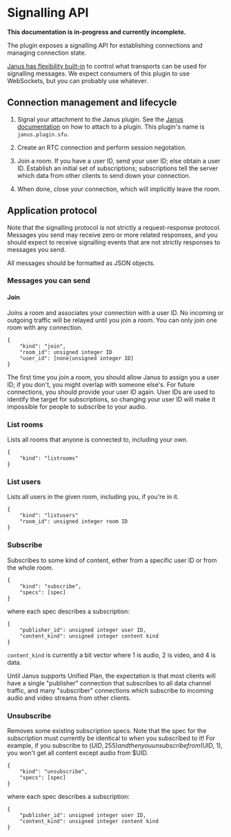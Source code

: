 # Signalling API

**This documentation is in-progress and currently incomplete.**

The plugin exposes a signalling API for establishing connections and managing connection state.

[Janus has flexibility built-in][janus-transports] to control what transports can be used for signalling messages. We
expect consumers of this plugin to use WebSockets, but you can probably use whatever.

## Connection management and lifecycle

1. Signal your attachment to the Janus plugin. See the [Janus documentation][janus-transports] on how to attach to a
   plugin. This plugin's name is `janus.plugin.sfu`.

2. Create an RTC connection and perform session negotation.

3. Join a room. If you have a user ID, send your user ID; else obtain a user ID. Establish an initial set of subscriptions;
   subscriptions tell the server which data from other clients to send down your connection.

4. When done, close your connection, which will implicitly leave the room.

## Application protocol

Note that the signalling protocol is not strictly a request-response protocol. Messages you send may receive zero or
more related responses, and you should expect to receive signalling events that are not strictly responses to messages
you send.

All messages should be formatted as JSON objects.

### Messages you can send

#### Join

Joins a room and associates your connection with a user ID. No incoming or outgoing traffic will be relayed until you
join a room. You can only join one room with any connection.

```
{
    "kind": "join",
    "room_id": unsigned integer ID
    "user_id": [none|unsigned integer ID]
}
```

The first time you join a room, you should allow Janus to assign you a user ID; if you don't, you might overlap with
someone else's. For future connections, you should provide your user ID again. User IDs are used to identify the target
for subscriptions, so changing your user ID will make it impossible for people to subscribe to your audio.

### List rooms

Lists all rooms that anyone is connected to, including your own.

```
{
    "kind": "listrooms"
}
```

### List users

Lists all users in the given room, including you, if you're in it.

```
{
    "kind": "listusers"
    "room_id": unsigned integer room ID
}
```

### Subscribe

Subscribes to some kind of content, either from a specific user ID or from the whole room.

```
{
    "kind": "subscribe",
    "specs": [spec]
}
```

where each spec describes a subscription:

```
{
    "publisher_id": unsigned integer user ID,
    "content_kind": unsigned integer content kind
}
```

`content_kind` is currently a bit vector where 1 is audio, 2 is video, and 4 is data.

Until Janus supports Unified Plan, the expectation is that most clients will have a single "publisher" connection that
subscribes to all data channel traffic, and many "subscriber" connections which subscribe to incoming audio and video
streams from other clients.

### Unsubscribe

Removes some existing subscription specs. Note that the spec for the subscription must currently be identical to when you
subscribed to it! For example, if you subscribe to ($UID, 255) and then you unsubscribe from ($UID, 1), you
won't get all content except audio from $UID.

```
{
    "kind": "unsubscribe",
    "specs": [spec]
}
```

where each spec describes a subscription:

```
{
    "publisher_id": unsigned integer user ID,
    "content_kind": unsigned integer content kind
}
```

[janus-transports]: https://janus.conf.meetecho.com/docs/rest.html
